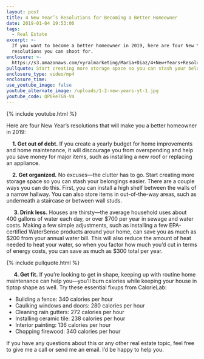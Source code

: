 ```yaml
---
layout: post
title: 4 New Year’s Resolutions for Becoming a Better Homeowner
date: 2019-01-04 19:53:00
tags:
  - Real Estate
excerpt: >-
  If you want to become a better homeowner in 2019, here are four New Year’s
  resolutions you can shoot for.
enclosure: >-
  https://s3.amazonaws.com/vyralmarketing/Maria+Diaz/4+New+Years+Resolutions+for+Becoming+a+Better+Homeowner.mp4
pullquote: Start creating more storage space so you can stash your belongings easier.
enclosure_type: video/mp4
enclosure_time:
use_youtube_image: false
youtube_alternate_image: /uploads/1-2-new-years-yt-1.jpg
youtube_code: QP0ke7GN-V4
---
```


{% include youtube.html %}

Here are four New Year’s resolutions that will make you a better homeowner in 2019: 

    **1. Get out of debt.** If you create a yearly budget for home improvements and home maintenance, it will discourage you from overspending and help you save money for major items, such as installing a new roof or replacing an appliance. 

    **2. Get organized.** No excuses—the clutter has to go. Start creating more storage space so you can stash your belongings easier. There are a couple ways you can do this. First, you can install a high shelf between the walls of a narrow hallway. You can also store items in out-of-the-way areas, such as underneath a staircase or between wall studs.

     **3. Drink less.** Houses are thirsty—the average household uses about 400 gallons of water each day, or over $700 per year in sewage and water costs. Making a few simple adjustments, such as installing a few EPA-certified WaterSense products around your home, can save you as much as $200 from your annual water bill. This will also reduce the amount of heat needed to heat your water, so when you factor how much you’d cut in terms of energy costs, you can save as much as $300 total per year.

{% include pullquote.html %}

     **4. Get fit.** If you’re looking to get in shape, keeping up with routine home maintenance can help you—you’ll burn calories while keeping your house in tiptop shape as well. Try these essential fixups from CalorieLab:

* Building a fence: 340 calories per hour
* Caulking windows and doors: 280 calories per hour
* Cleaning rain gutters: 272 calories per hour
* Installing ceramic tile: 238 calories per hour
* Interior painting: 136 calories per hour
* Chopping firewood: 340 calories per hour

If you have any questions about this or any other real estate topic, feel free to give me a call or send me an email. I’d be happy to help you.
